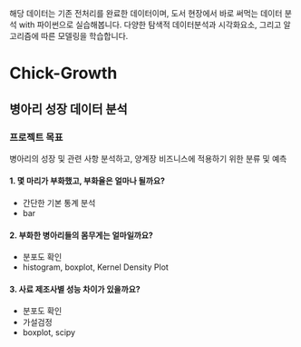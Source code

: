해당 데이터는 기존 전처리를 완료한 데이터이며, 도서 현장에서 바로 써먹는 데이터 분석 with 파이썬으로 실습해봅니다.
다양한 탐색적 데이터분석과 시각화요소, 그리고 알고리즘에 따른 모델링을 학습합니다.

# Chick-Growth

## 병아리 성장 데이터 분석

### 프로젝트 목표
병아리의 성장 및 관련 사항 분석하고, 양계장 비즈니스에 적용하기 위한 분류 및 예측


#### 1. 몇 마리가 부화했고, 부화율은 얼마나 될까요?
- 간단한 기본 통계 분석
- bar

#### 2. 부화한 병아리들의 몸무게는 얼마일까요?
- 분포도 확인
- histogram, boxplot, Kernel Density Plot

#### 3. 사료 제조사별 성능 차이가 있을까요?
- 분포도 확인
- 가설검정
- boxplot, scipy